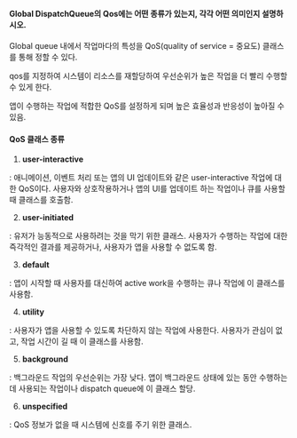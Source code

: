 



#### Global DispatchQueue의 Qos에는 어떤 종류가 있는지, 각각 어떤 의미인지 설명하시오.



Global queue 내에서 작업마다의 특성을 QoS(quality of service = 중요도) 클래스를 통해 정할 수 있다. 

qos를 지정하여 시스템이 리소스를 재할당하여 우선순위가 높은 작업을 더 빨리 수행할 수 있게 한다.

앱이 수행하는 작업에 적합한 QoS를 설정하게 되며 높은 효율성과 반응성이 높아질 수 있음.



#### **QoS 클래스 종류** 

1. **user-interactive**

:  애니메이션, 이벤트 처리 또는 앱의 UI 업데이트와 같은 user-interactive 작업에 대한 QoS이다. 사용자와 상호작용하거나 앱의 UI를 업데이트 하는 작업이나 큐를 사용할 때 클래스를 호출함.

2. **user-initiated**

: 유저가 능동적으로 사용하려는 것을 막기 위한 클래스.  사용자가 수행하는 작업에 대한 즉각적인 결과를 제공하거나, 사용자가 앱을 사용할 수 없도록 함.

3. **default**

: 앱이 시작할 때 사용자를 대신하여 active work을 수행하는 큐나 작업에 이 클래스를 사용함.

4. **utility**

: 사용자가 앱을 사용할 수 있도록 차단하지 않는 작업에 사용한다. 사용자가 관심이 없고, 작업 시간이 길 때 이 클래스를 사용함.

5. **background**

: 백그라운드 작업의 우선순위는 가장 낮다. 앱이 백그라운드 상태에 있는 동안 수행하는데 사용되는 작업이나 dispatch queue에 이 클래스 할당. 

6. **unspecified**

: QoS 정보가 없을 때 시스템에 신호를 주기 위한 클래스. 